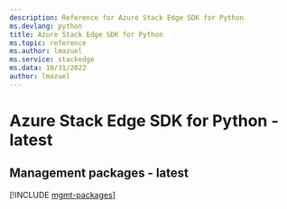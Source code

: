 ```yaml
---
description: Reference for Azure Stack Edge SDK for Python
ms.devlang: python
title: Azure Stack Edge SDK for Python
ms.topic: reference
ms.author: lmazuel
ms.service: stackedge
ms.data: 10/31/2022
author: lmazuel
---
```

# Azure Stack Edge SDK for Python - latest

## Management packages - latest
[!INCLUDE [mgmt-packages](stack-edge-mgmt-index.md)]